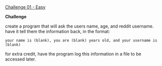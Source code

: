 [Challenge 01 - Easy](https://www.reddit.com/r/dailyprogrammer/comments/pih8x/easy_challenge_1/)

**Challenge**

create a program that will ask the users name, age, and reddit username. have it tell them the information back, in the format:

```
your name is (blank), you are (blank) years old, and your username is (blank)
```
for extra credit, have the program log this information in a file to be accessed later.
